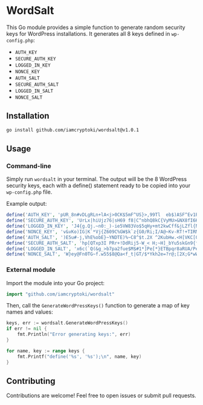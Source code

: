 # WordSalt

This Go module provides a simple function to generate random security keys for WordPress installations. It generates all 8 keys defined in `wp-config.php`:

- `AUTH_KEY`
- `SECURE_AUTH_KEY`
- `LOGGED_IN_KEY`
- `NONCE_KEY`
- `AUTH_SALT`
- `SECURE_AUTH_SALT`
- `LOGGED_IN_SALT`
- `NONCE_SALT`

## Installation

```sh
go install github.com/iamcryptoki/wordsalt@v1.0.1
```

## Usage

### Command-line

Simply run `wordsalt` in your terminal. The output will be the 8 WordPress security keys, each with a define() statement ready to be copied into your `wp-config.php` file.

Example output:

```php
define('AUTH_KEY', 'pUR_8n#vDLgRLn+lA<j>0CK$5mF^US}>,99Tl  eb$)ASF^Ev1P7dMX)X2KJ-t$[');
define('SECURE_AUTH_KEY', 'UrLx|hiUjz76|sH69 f8|C^nbhQ8kC{VyMU>&NX8fI6K<y49I`2|znBD(b9R>vg9');
define('LOGGED_IN_KEY', 'J4{g.Qj.~n0:_)-ie5VW83Vo$5qHy+mt2kwCff&jLZfl{NPoKqc-%@+Q[5:ZaQE8');
define('NONCE_KEY', 'v&vKo)IG|K`*Vj{Z609C%GW$k`z{G0/Ri;I/A@~Kv-RT!+TIRMKQ-vei;n zpH&h');
define('AUTH_SALT', ')E5u#-j,VhE%obE}~YNDTE)%~C8^$t.2X ^2KubHw.<H[VKC[0{Modn=c&$g%q*T');
define('SECURE_AUTH_SALT', 'hp[QTxp3I PRr+!DdRij5-W_< H;~H]_bYu5skGn9{f2S6ZknM1h |]yS{a^t>d`');
define('LOGGED_IN_SALT', 'x6c(`Q(&g_>b7pa2fue$M$#1*]Pe[*}ETBpqr8aRUA/Pe$=;zO;L,vXZQU[):5Y?');
define('NONCE_SALT', 'W}ey@Fn0TG~f.w55$8@Qa<f_t|GT/$*Ykh2e=?r@;[2X;G*wW.2)D`62.*(||&}l');
```

### External module

Import the module into your Go project:

```go
import "github.com/iamcryptoki/wordsalt"
```

Then, call the `GenerateWordPressKeys()` function to generate a map of key names and values:

```go
keys, err := wordsalt.GenerateWordPressKeys()
if err != nil {
    fmt.Println("Error generating keys:", err)
}

for name, key := range keys {
    fmt.Printf("define('%s', '%s');\n", name, key)
}
```

## Contributing

Contributions are welcome! Feel free to open issues or submit pull requests.

